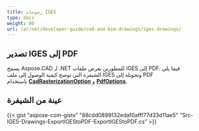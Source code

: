 ```yaml
---
title: رسومات IGES
type: docs
weight: 80
url: /ar/net/developer-guide/cad-and-bim-drawings/iges-drawings/
---
```


## **تصدير IGES إلى PDF**

يسمح Aspose.CAD لـ .NET للمطورين بعرض ملفات IGES إلى PDF. فيما يلي الشيفرة التي توضح كيفية الوصول إلى ملف IGES وتحويله إلى PDF باستخدام [**CadRasterizationOption**](https://reference.aspose.com/cad/net/aspose.cad.imageoptions/cadrasterizationoptions) و [**PdfOptions**](https://reference.aspose.com/cad/net/aspose.cad.imageoptions/pdfoptions).

## عينة من الشيفرة

{{< gist "aspose-com-gists" "88cdd0899132edaf0afff77d33d11ae5" "Src-IGES-Drawings-ExportIGEStoPDF-ExportIGEStoPDF.cs" >}}
